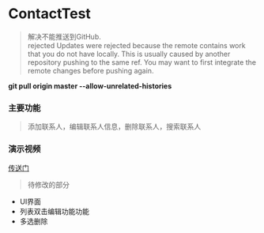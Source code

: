 # ContactTest
>解决不能推送到GitHub.  
rejected Updates were rejected because the remote contains work that you do not have locally. This is usually caused by another repository pushing to the same ref. You may want to first integrate the remote changes before pushing again.

__git pull origin master --allow-unrelated-histories__


### 主要功能

>
>添加联系人，编辑联系人信息，删除联系人，搜索联系人
>

### 演示视频

[传送门](https://github.com/kaitiandeng/ContactTest/blob/master/20180531_191021.mp4)


>
> 待修改的部分
>

 + UI界面
 + 列表双击编辑功能功能
 + 多选删除

